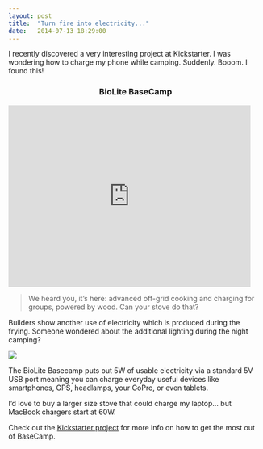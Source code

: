```yaml
---
layout: post
title:  "Turn fire into electricity..."
date:   2014-07-13 18:29:00
---
```


I recently discovered a very interesting project at Kickstarter. I was wondering how to charge my phone while camping. Suddenly. Booom. I found this!

<div style="text-align: center;"><h3>BioLite BaseCamp</h3></div>

<iframe width="480" height="360" src="https://www.kickstarter.com/projects/biolite/biolite-basecamp-stove-turn-fire-into-electricity/widget/video.html" frameborder="0" scrolling="no"> </iframe>

> We heard you, it’s here: advanced off-grid cooking and charging for groups, powered by wood. Can your stove do that?

Builders show another use of electricity which is produced during the frying. Someone wondered about the additional lighting during the night camping?

<img src="https://s3.amazonaws.com/ksr/assets/001/957/599/e5c6fdf862076486d1f467e0d28414c9_large.jpg?1399047794" />

The BioLite Basecamp puts out 5W of usable electricity via a standard 5V USB port meaning you can charge everyday useful devices like smartphones, GPS, headlamps, your GoPro, or even tablets.

I’d love to buy a larger size stove that could charge my laptop... but MacBook chargers start at 60W.

Check out the [Kickstarter project][kickstarter] for more info on how to get the most out of BaseCamp.

[kickstarter]: https://www.kickstarter.com/projects/biolite/biolite-basecamp-stove-turn-fire-into-electricity
